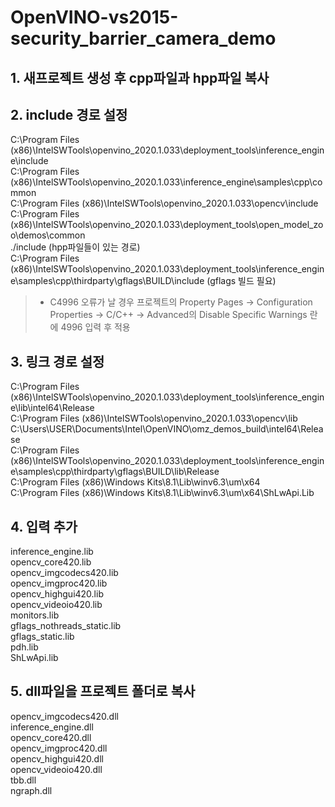# OpenVINO-vs2015-security_barrier_camera_demo

## 1. 새프로젝트 생성 후 cpp파일과 hpp파일 복사

## 2. include 경로 설정
C:\Program Files (x86)\IntelSWTools\openvino_2020.1.033\deployment_tools\inference_engine\include<br/>
C:\Program Files (x86)\IntelSWTools\openvino_2020.1.033\inference_engine\samples\cpp\common<br/>
C:\Program Files (x86)\IntelSWTools\openvino_2020.1.033\opencv\include<br/>
C:\Program Files (x86)\IntelSWTools\openvino_2020.1.033\deployment_tools\open_model_zoo\demos\common<br/>
./include (hpp파일들이 있는 경로)<br/>
C:\Program Files (x86)\IntelSWTools\openvino_2020.1.033\deployment_tools\inference_engine\samples\cpp\thirdparty\gflags\BUILD\include (gflags 빌드 필요)<br/>

> * C4996 오류가 날 경우
프로젝트의 Property Pages -> Configuration Properties -> C/C++ -> Advanced의 Disable Specific Warnings 란에 4996 입력 후 적용

## 3. 링크 경로 설정
C:\Program Files (x86)\IntelSWTools\openvino_2020.1.033\deployment_tools\inference_engine\lib\intel64\Release<br/>
C:\Program Files (x86)\IntelSWTools\openvino_2020.1.033\opencv\lib<br/>
C:\Users\USER\Documents\Intel\OpenVINO\omz_demos_build\intel64\Release<br/>
C:\Program Files (x86)\IntelSWTools\openvino_2020.1.033\deployment_tools\inference_engine\samples\cpp\thirdparty\gflags\BUILD\lib\Release<br/>
C:\Program Files (x86)\Windows Kits\8.1\Lib\winv6.3\um\x64<br/>
C:\Program Files (x86)\Windows Kits\8.1\Lib\winv6.3\um\x64\ShLwApi.Lib<br/>

## 4. 입력 추가
inference_engine.lib<br/>
opencv_core420.lib<br/>
opencv_imgcodecs420.lib<br/>
opencv_imgproc420.lib<br/>
opencv_highgui420.lib<br/>
opencv_videoio420.lib<br/>
monitors.lib<br/>
gflags_nothreads_static.lib<br/>
gflags_static.lib<br/>
pdh.lib<br/>
ShLwApi.lib<br/>

## 5. dll파일을 프로젝트 폴더로 복사
opencv_imgcodecs420.dll<br/>
inference_engine.dll<br/>
opencv_core420.dll<br/>
opencv_imgproc420.dll<br/>
opencv_highgui420.dll<br/>
opencv_videoio420.dll<br/>
tbb.dll<br/>
ngraph.dll<br/>